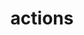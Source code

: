 ---
title: actions
description: object with properties
tags: [ events ]
template: topic.jade
api_url: http://emberjs.com/api/classes/Ember.Route.html#property_actions
open: true
since: 1.0 RC8
---